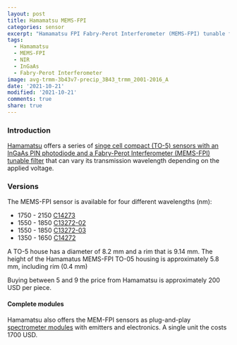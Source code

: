 ```yaml
---
layout: post
title: Hamamatsu MEMS-FPI
categories: sensor
excerpt: "Hamamatsu FPI Fabry-Perot Interferometer (MEMS-FPI) tunable filter for NIR sensing"
tags:
  - Hamamatsu
  - MEMS-FPI
  - NIR
  - InGaAs
  - Fabry-Perot Interferometer
image: avg-trmm-3b43v7-precip_3B43_trmm_2001-2016_A
date: '2021-10-21'
modified: '2021-10-21'
comments: true
share: true
---
```


### Introduction

[Hamamatsu](https://www.hamamatus.com) offers a series of [singe cell compact (TO-5) sensors with an InGaAs PIN photodiode and a Fabry-Perot Interferometer (MEMS-FPI) tunable filter](https://www.hamamatsu.com/eu/en/product/optical-sensors/spectrometers/mems-fpi-spectrum-sensor.html) that can vary its transmission wavelength depending on the applied voltage.

### Versions

The MEMS-FPI sensor is available for four different wavelengths (nm):

- 1750 - 2150 [C14273](https://www.hamamatsu.com/eu/en/product/optical-sensors/spectrometers/mems-fpi-spectrum-sensor/C14273.html)
- 1550 - 1850 [C13272-02](https://www.hamamatsu.com/eu/en/product/optical-sensors/spectrometers/mems-fpi-spectrum-sensor/C13272-02.html)
- 1550 - 1850 [C13272-03](https://www.hamamatsu.com/eu/en/product/optical-sensors/spectrometers/mems-fpi-spectrum-sensor/C13272-03.html)
- 1350 - 1650 [C14272](https://www.hamamatsu.com/eu/en/product/optical-sensors/spectrometers/mems-fpi-spectrum-sensor/C14272.html)

A TO-5 house has a diameter of 8.2 mm and a rim that is 9.14 mm. The height of the Hamamatus MEMS-FPI TO-05 housing is approximately 5.8 mm, including rim (0.4 mm)

Buying between 5 and 9 the price from Hamamatsu is approximately 200 USD per piece.

#### Complete modules

Hamamatsu also offers the MEM-FPI sensors as plug-and-play [spectrometer modules](https://www.hamamatsu.com/eu/en/product/optical-sensors/spectrometers/spectroscopic-modules.html) with emitters and electronics. A single unit the costs 1700 USD.
